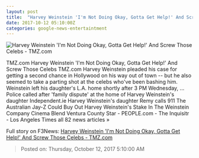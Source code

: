 ```yaml
---
layout: post
title:  "Harvey Weinstein 'I'm Not Doing Okay, Gotta Get Help!' And Screw Those Celebs - TMZ.com"
date: 2017-10-12 05:10:00Z
categories: google-news-entertaintment
---
```


![Harvey Weinstein 'I'm Not Doing Okay, Gotta Get Help!' And Screw Those Celebs - TMZ.com](https://media.tmz.com/2017/10/12/101117-harvey-upset-primary-1200x630.jpg)

TMZ.com Harvey Weinstein 'I'm Not Doing Okay, Gotta Get Help!' And Screw Those Celebs TMZ.com Harvey Weinstein pleaded his case for getting a second chance in Hollywood on his way out of town -- but he also seemed to take a parting shot at the celebs who've been bashing him. Weinstein left his daughter's L.A. home shortly after 3 PM Wednesday, ... Police called after 'family dispute' at the home of Harvey Weinstein's daughter Independent.ie Harvey Weinstein's daughter Remy calls 911 The Australian Jay-Z Could Buy Out Harvey Weinstein's Stake In The Weinstein Company Cinema Blend Ventura County Star - PEOPLE.com - The Inquisitr - Los Angeles Times all 82 news articles »


Full story on F3News: [Harvey Weinstein 'I'm Not Doing Okay, Gotta Get Help!' And Screw Those Celebs - TMZ.com](http://www.f3nws.com/n/keJfYB)

> Posted on: Thursday, October 12, 2017 5:10:00 AM
